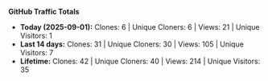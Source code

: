 
**GitHub Traffic Totals**

- **Today (2025-09-01):** Clones: 6 | Unique Cloners: 6 | Views: 21 | Unique Visitors: 1
- **Last 14 days:** Clones: 31 | Unique Cloners: 30 | Views: 105 | Unique Visitors: 7
- **Lifetime:** Clones: 42 | Unique Cloners: 40 | Views: 214 | Unique Visitors: 35
